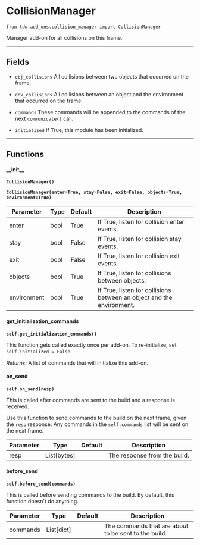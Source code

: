 # CollisionManager

`from tdw.add_ons.collision_manager import CollisionManager`

Manager add-on for all collisions on this frame.

***

## Fields

- `obj_collisions` All collisions between two objects that occurred on the frame.

- `env_collisions` All collisions between an object and the environment that occurred on the frame.

- `commands` These commands will be appended to the commands of the next `communicate()` call.

- `initialized` If True, this module has been initialized.

***

## Functions

#### \_\_init\_\_

**`CollisionManager()`**

**`CollisionManager(enter=True, stay=False, exit=False, objects=True, environment=True)`**

| Parameter | Type | Default | Description |
| --- | --- | --- | --- |
| enter |  bool  | True | If True, listen for collision enter events. |
| stay |  bool  | False | If True, listen for collision stay events. |
| exit |  bool  | False | If True, listen for collision exit events. |
| objects |  bool  | True | If True, listen for collisions between objects. |
| environment |  bool  | True | If True, listen for collisions between an object and the environment. |

#### get_initialization_commands

**`self.get_initialization_commands()`**

This function gets called exactly once per add-on. To re-initialize, set `self.initialized = False`.

_Returns:_  A list of commands that will initialize this add-on.

#### on_send

**`self.on_send(resp)`**

This is called after commands are sent to the build and a response is received.

Use this function to send commands to the build on the next frame, given the `resp` response.
Any commands in the `self.commands` list will be sent on the next frame.

| Parameter | Type | Default | Description |
| --- | --- | --- | --- |
| resp |  List[bytes] |  | The response from the build. |

#### before_send

**`self.before_send(commands)`**

This is called before sending commands to the build. By default, this function doesn't do anything.

| Parameter | Type | Default | Description |
| --- | --- | --- | --- |
| commands |  List[dict] |  | The commands that are about to be sent to the build. |
